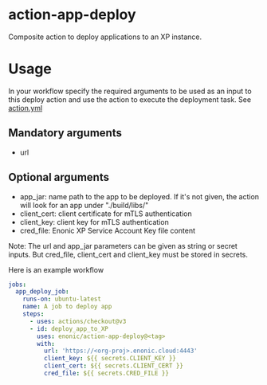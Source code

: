 # action-app-deploy
Composite action to deploy applications to an XP instance.

# Usage

In your workflow specify the required arguments to be used as an input to this deploy action and use the action to execute the deployment task. 
See [action.yml](action.yml)

## Mandatory arguments
- url

## Optional arguments
- app_jar: name path to the app to be deployed. If it's not given, the action will look for an app under "./build/libs/"
- client_cert: client certificate for mTLS authentication
- client_key: client key for mTLS authentication
- cred_file: Enonic XP Service Account Key file content 

Note: The url and app_jar parameters can be given as string or secret inputs. But cred_file, client_cert and client_key must be stored in secrets. 

Here is an example workflow
```yaml
jobs:
  app_deploy_job:
    runs-on: ubuntu-latest
    name: A job to deploy app
    steps: 
      - uses: actions/checkout@v3
      - id: deploy_app_to_XP
        uses: enonic/action-app-deploy@<tag>
        with:
          url: 'https://<org-proj>.enonic.cloud:4443'
          client_key: ${{ secrets.CLIENT_KEY }}
          client_cert: ${{ secrets.CLIENT_CERT }}
          cred_file: ${{ secrets.CRED_FILE }}
 ```



